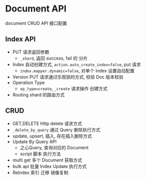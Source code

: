 # Document API

document CRUD API 接口配置

## Index API

- PUT 请求返回参数
  - ```_shard```, 返回 success, fail 的 分片
- Index 自动创建方式, ```action.auto_create_index=false```, put 请求
  - ```index.mapper.dynamic=false```, 对单个 Index 设置自动配置
- Version PUT 请求通过乐观锁的方式, 校验 Doc 版本校验
- Operation Type
  - ```op_type=create```, ```_create``` 请求操作 创建方式
- Routing shard 的路由方式

## CRUD

- GET,DELETE Http delete 请求方式
- ```_delete_by_query``` 通过 Query 删除执行方式
- update, upsert, 插入, 存在插入删除方式
- Update By Query API
  - 之心Query, 查询对应的 Document
  - script 脚本 执行方法
- multi get 多个 Document 获取方式
- bulk api 批量 Index Update 执行方式
- ReIndex 索引 迁移 镜像复制